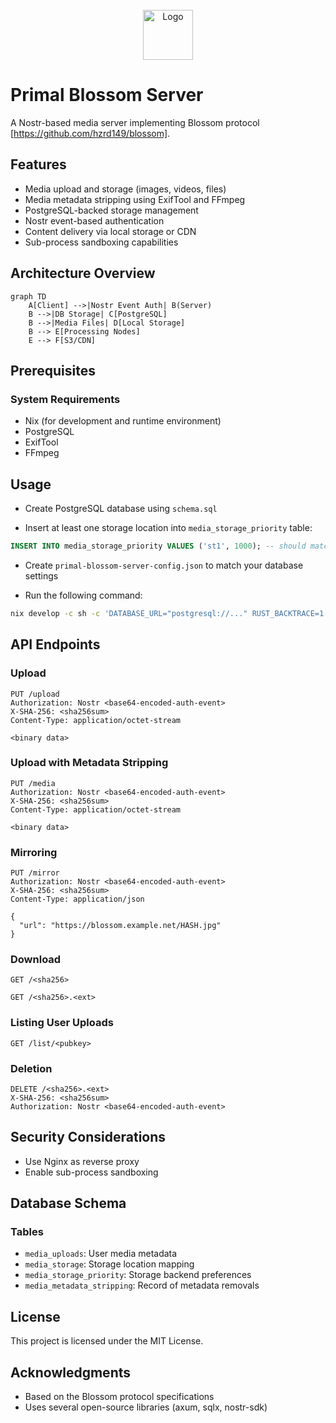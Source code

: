 <br />

<div align="center">
    <img src="https://primal.net/assets/logo_fire-409917ad.svg" alt="Logo" width="80" height="80">
</div>

# Primal Blossom Server

A Nostr-based media server implementing Blossom protocol [https://github.com/hzrd149/blossom].

## Features

- Media upload and storage (images, videos, files)
- Media metadata stripping using ExifTool and FFmpeg
- PostgreSQL-backed storage management
- Nostr event-based authentication
- Content delivery via local storage or CDN
- Sub-process sandboxing capabilities

## Architecture Overview

```mermaid
graph TD
    A[Client] -->|Nostr Event Auth| B(Server)
    B -->|DB Storage| C[PostgreSQL]
    B -->|Media Files| D[Local Storage]
    B --> E[Processing Nodes]
    E --> F[S3/CDN]
```

## Prerequisites

### System Requirements
- Nix (for development and runtime environment)
- PostgreSQL
- ExifTool
- FFmpeg

## Usage

- Create PostgreSQL database using `schema.sql`

- Insert at least one storage location into `media_storage_priority` table:

```sql
INSERT INTO media_storage_priority VALUES ('st1', 1000); -- should match local storages key in config file
```

- Create `primal-blossom-server-config.json` to match your database settings

- Run the following command:

```bash
nix develop -c sh -c 'DATABASE_URL="postgresql://..." RUST_BACKTRACE=1 $cargo +nightly run --quiet -- --config-file primal-blossom-server-config.json'
```

## API Endpoints

### Upload
```
PUT /upload
Authorization: Nostr <base64-encoded-auth-event>
X-SHA-256: <sha256sum>
Content-Type: application/octet-stream

<binary data>
```

### Upload with Metadata Stripping
```
PUT /media
Authorization: Nostr <base64-encoded-auth-event>
X-SHA-256: <sha256sum>
Content-Type: application/octet-stream

<binary data>
```

### Mirroring
```
PUT /mirror
Authorization: Nostr <base64-encoded-auth-event>
X-SHA-256: <sha256sum>
Content-Type: application/json

{
  "url": "https://blossom.example.net/HASH.jpg"
}
```

### Download
```
GET /<sha256>
```
```
GET /<sha256>.<ext>
```

### Listing User Uploads
```
GET /list/<pubkey>
```

### Deletion
```
DELETE /<sha256>.<ext>
X-SHA-256: <sha256sum>
Authorization: Nostr <base64-encoded-auth-event>
```

## Security Considerations

- Use Nginx as reverse proxy
- Enable sub-process sandboxing

## Database Schema

### Tables
- `media_uploads`: User media metadata
- `media_storage`: Storage location mapping
- `media_storage_priority`: Storage backend preferences
- `media_metadata_stripping`: Record of metadata removals

## License

This project is licensed under the MIT License.

## Acknowledgments

- Based on the Blossom protocol specifications
- Uses several open-source libraries (axum, sqlx, nostr-sdk)

